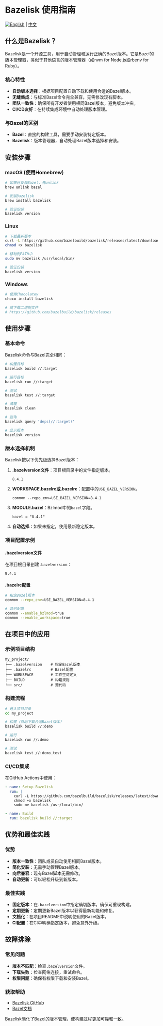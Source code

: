 # Bazelisk 使用指南

[![English](https://img.shields.io/badge/Language-English-blue.svg)](doc/Bazelisk_EN.md) | [中文](doc/Bazelisk.md)

## 什么是Bazelisk？

Bazelisk是一个开源工具，用于自动管理和运行正确的Bazel版本。它是Bazel的版本管理器，类似于其他语言的版本管理器（如nvm for Node.js或rbenv for Ruby）。

### 核心特性

- **自动版本选择**：根据项目配置自动下载和使用合适的Bazel版本。
- **无缝集成**：与标准Bazel命令完全兼容，无需修改现有脚本。
- **团队一致性**：确保所有开发者使用相同Bazel版本，避免版本冲突。
- **CI/CD友好**：在持续集成环境中自动处理版本管理。

### 与Bazel的区别

- **Bazel**：直接的构建工具，需要手动安装特定版本。
- **Bazelisk**：版本管理器，自动处理Bazel版本选择和安装。

## 安装步骤

### macOS (使用Homebrew)

```bash
# 如果已安装Bazel，先unlink
brew unlink bazel

# 安装Bazelisk
brew install bazelisk

# 验证安装
bazelisk version
```

### Linux

```bash
# 下载最新版本
curl -L https://github.com/bazelbuild/bazelisk/releases/latest/download/bazelisk-linux-amd64 -o bazelisk
chmod +x bazelisk

# 移动到PATH中
sudo mv bazelisk /usr/local/bin/

# 验证安装
bazelisk version
```

### Windows

```powershell
# 使用Chocolatey
choco install bazelisk

# 或下载二进制文件
# https://github.com/bazelbuild/bazelisk/releases
```

## 使用步骤

### 基本命令

Bazelisk命令与Bazel完全相同：

```bash
# 构建目标
bazelisk build //:target

# 运行目标
bazelisk run //:target

# 测试
bazelisk test //:target

# 清理
bazelisk clean

# 查询
bazelisk query 'deps(//:target)'

# 显示版本
bazelisk version
```

### 版本选择机制

Bazelisk按以下优先级选择Bazel版本：

1. **.bazelversion文件**：项目根目录中的文件指定版本。

   ```text
   8.4.1
   ```

2. **WORKSPACE.bazelrc或.bazelrc**：配置中的`USE_BAZEL_VERSION`。

   ```text
   common --repo_env=USE_BAZEL_VERSION=8.4.1
   ```

3. **MODULE.bazel**：Bzlmod中的`bazel`字段。

   ```starlark
   bazel = "8.4.1"
   ```

4. **自动选择**：如果未指定，使用最新稳定版本。

### 项目配置示例

#### .bazelversion文件

在项目根目录创建`.bazelversion`：

```text
8.4.1
```

#### .bazelrc配置

```bash
# 指定Bazel版本
common --repo_env=USE_BAZEL_VERSION=8.4.1

# 其他配置
common --enable_bzlmod=true
common --enable_workspace=true
```

## 在项目中的应用

### 示例项目结构

```text
my_project/
├── .bazelversion    # 指定Bazel版本
├── .bazelrc         # Bazel配置
├── WORKSPACE        # 工作空间定义
├── BUILD            # 构建规则
└── src/             # 源代码
```

### 构建流程

```bash
# 进入项目目录
cd my_project

# 构建（自动下载合适Bazel版本）
bazelisk build //:demo

# 运行
bazelisk run //:demo

# 测试
bazelisk test //:demo_test
```

### CI/CD集成

在GitHub Actions中使用：

```yaml
- name: Setup Bazelisk
  run: |
    curl -L https://github.com/bazelbuild/bazelisk/releases/latest/download/bazelisk-linux-amd64 -o bazelisk
    chmod +x bazelisk
    sudo mv bazelisk /usr/local/bin/

- name: Build
  run: bazelisk build //:target
```

## 优势和最佳实践

### 优势

- **版本一致性**：团队成员自动使用相同Bazel版本。
- **简化安装**：无需手动管理Bazel版本。
- **向后兼容**：现有Bazel脚本无需修改。
- **自动更新**：可以轻松升级到新版本。

### 最佳实践

- **固定版本**：在`.bazelversion`中指定确切版本，确保可重现构建。
- **定期更新**：定期更新Bazel版本以获得最新功能和修复。
- **文档化**：在项目README中说明使用的Bazel版本。
- **CI配置**：在CI中明确指定版本，避免意外升级。

## 故障排除

### 常见问题

- **版本不匹配**：检查`.bazelversion`文件。
- **下载失败**：检查网络连接，重试命令。
- **权限问题**：确保有权限下载和安装Bazel。

### 获取帮助

- [Bazelisk GitHub](https://github.com/bazelbuild/bazelisk)
- [Bazel文档](https://bazel.build)

Bazelisk简化了Bazel的版本管理，使构建过程更加可靠和一致。